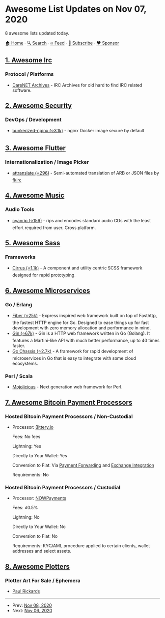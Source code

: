 # Awesome List Updates on Nov 07, 2020

8 awesome lists updated today.

[🏠 Home](/README.md) · [🔍 Search](https://www.trackawesomelist.com/search/) · [🔥 Feed](https://www.trackawesomelist.com/rss.xml) · [📮 Subscribe](https://trackawesomelist.us17.list-manage.com/subscribe?u=d2f0117aa829c83a63ec63c2f&id=36a103854c) · [❤️  Sponsor](https://github.com/sponsors/theowenyoung)



## [1. Awesome Irc](/content/davisonio/awesome-irc/README.md)

### Protocol / Platforms

*   [DareNET Archives](https://archives.darenet.org) - IRC Archives for old hard to find IRC related software.

## [2. Awesome Security](/content/sbilly/awesome-security/README.md)

### DevOps / Development

*   [bunkerized-nginx (⭐3.1k)](https://github.com/bunkerity/bunkerized-nginx) - nginx Docker image secure by default

## [3. Awesome Flutter](/content/Solido/awesome-flutter/README.md)

### Internationalization / Image Picker

*   [attranslate (⭐296)](https://github.com/fkirc/attranslate) - Semi-automated translation of ARB or JSON files by [fkirc](https://github.com/fkirc)

## [4. Awesome Music](/content/ciconia/awesome-music/README.md)

### Audio Tools

*   [cyanrip (⭐156)](https://github.com/atomnuker/cyanrip) - rips and encodes standard audio CDs with the least effort required from user. Cross platform.

## [5. Awesome Sass](/content/Famolus/awesome-sass/README.md)

### Frameworks

*   [Cirrus (⭐1.1k)](https://github.com/Spiderpig86/Cirrus) - A component and utility centric SCSS framework designed for rapid prototyping.

## [6. Awesome Microservices](/content/mfornos/awesome-microservices/README.md)

### Go / Erlang

*   [Fiber (⭐25k)](https://github.com/gofiber/fiber) - Express inspired web framework built on top of Fasthttp, the fastest HTTP engine for Go. Designed to ease things up for fast development with zero memory allocation and performance in mind.
*   [Gin (⭐67k)](https://github.com/gin-gonic/gin) - Gin is a HTTP web framework written in Go (Golang). It features a Martini-like API with much better performance, up to 40 times faster.
*   [Go Chassis (⭐2.7k)](https://github.com/go-chassis/go-chassis) - A framework for rapid development of microservices in Go that is easy to integrate with some cloud ecosystems.

### Perl / Scala

*   [Mojolicious](https://mojolicious.org/) - Next generation web framework for Perl.

## [7. Awesome Bitcoin Payment Processors](/content/alexk111/awesome-bitcoin-payment-processors/README.md)

### Hosted Bitcoin Payment Processors / Non-Custodial

- Processor: [Bittery.io](https://bittery.io/)

  Fees: No fees

  Lightning: Yes

  Directly to Your Wallet: Yes

  Conversion to Fiat: Via [Payment Forwarding](https://www.blockonomics.co/views/payment_forwarding.html) and [Exchange Integration](https://redbtc.org/flows/integrations/kraken-exchange/)

  Requirements: No



### Hosted Bitcoin Payment Processors / Custodial

- Processor: [NOWPayments](https://nowpayments.io/)

  Fees: ≤0.5%

  Lightning: No

  Directly to Your Wallet: No

  Conversion to Fiat: No

  Requirements: KYC/AML procedure applied to certain clients, wallet addresses and select assets.



## [8. Awesome Plotters](/content/beardicus/awesome-plotters/README.md)

### Plotter Art For Sale / Ephemera

*   [Paul Rickards](https://shop.paulrickards.com)

---

- Prev: [Nov 08, 2020](/content/2020/11/08/README.md)
- Next: [Nov 06, 2020](/content/2020/11/06/README.md)